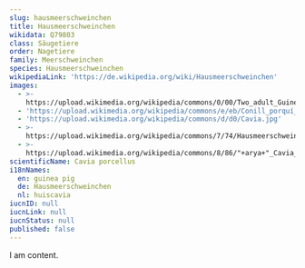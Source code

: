 ```yaml
---
slug: hausmeerschweinchen
title: Hausmeerschweinchen
wikidata: Q79803
class: Säugetiere
order: Nagetiere
family: Meerschweinchen
species: Hausmeerschweinchen
wikipediaLink: 'https://de.wikipedia.org/wiki/Hausmeerschweinchen'
images:
  - >-
    https://upload.wikimedia.org/wikipedia/commons/0/00/Two_adult_Guinea_Pigs_(Cavia_porcellus).jpg
  - 'https://upload.wikimedia.org/wikipedia/commons/e/eb/Conill_porquí_gàbia.JPG'
  - 'https://upload.wikimedia.org/wikipedia/commons/d/d0/Cavia.jpg'
  - >-
    https://upload.wikimedia.org/wikipedia/commons/7/74/Hausmeerschweinchen_drei.JPG
  - >-
    https://upload.wikimedia.org/wikipedia/commons/8/86/"+arya+"_Cavia_porcellus_-_tikus_belanda_01.jpg
scientificName: Cavia porcellus
i18nNames:
  en: guinea pig
  de: Hausmeerschweinchen
  nl: huiscavia
iucnID: null
iucnLink: null
iucnStatus: null
published: false
---
```


I am content.
